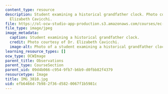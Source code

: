 ```yaml
---
content_type: resource
description: Student examining a historical grandfather clock. Photo courtesy of Dr.
  Elizabeth Cavicchi.
file: https://ol-ocw-studio-app-production.s3.amazonaws.com/courses/ec-050-recreate-experiments-from-history-inform-the-future-from-the-past-galileo-january-iap-2010/efb6466d7b982f36d5820067f1b5981c_IMG_3810.jpg
file_type: image/jpeg
image_metadata:
  caption: Student examining a historical grandfather clock.
  credit: Photo courtesy of Dr. Elizabeth Cavicchi.
  image-alt: Photo of a student examining a historical grandfather clock.
learning_resource_types: []
ocw_type: OCWImage
parent_title: Observations
parent_type: CourseSection
parent_uid: 09d4b066-c954-9fb7-b6b9-d0fbb82f4379
resourcetype: Image
title: IMG_3810.jpg
uid: efb6466d-7b98-2f36-d582-0067f1b5981c
---
```

